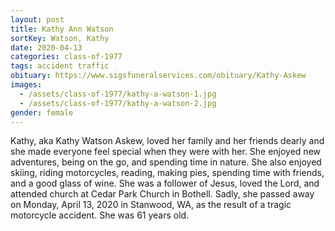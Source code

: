 ```yaml
---
layout: post
title: Kathy Ann Watson
sortKey: Watson, Kathy
date: 2020-04-13
categories: class-of-1977
tags: accident traffic
obituary: https://www.sigsfuneralservices.com/obituary/Kathy-Askew
images:
  - /assets/class-of-1977/kathy-a-watson-1.jpg
  - /assets/class-of-1977/kathy-a-watson-2.jpg
gender: female
---
```

Kathy, aka Kathy Watson Askew, loved her family and her friends dearly and she made everyone feel special when they were with her. She enjoyed new adventures, being on the go, and spending time in nature. She also enjoyed skiing, riding motorcycles, reading, making pies, spending time with friends, and a good glass of wine. She was a follower of Jesus, loved the Lord, and attended church at Cedar Park Church in Bothell. Sadly, she passed away on Monday, April 13, 2020 in Stanwood, WA, as the result of a tragic motorcycle accident. She was 61 years old.
